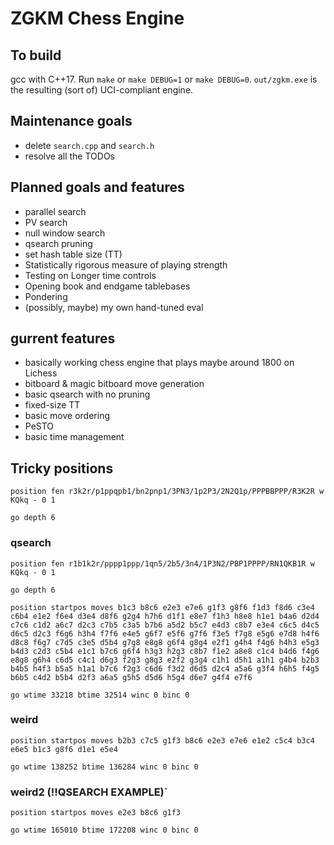 # ZGKM Chess Engine

## To build
gcc with C++17. Run `make` or `make DEBUG=1` or `make DEBUG=0`. `out/zgkm.exe` is the resulting
(sort of) UCI-compliant engine.

## Maintenance goals
* delete `search.cpp` and `search.h`
* resolve all the TODOs

## Planned goals and features
* parallel search
* PV search
* null window search
* qsearch pruning
* set hash table size (TT)
* Statistically rigorous measure of playing strength
* Testing on Longer time controls
* Opening book and endgame tablebases
* Pondering
* (possibly, maybe) my own hand-tuned eval

## gurrent features
* basically working chess engine that plays maybe around 1800 on Lichess
* bitboard & magic bitboard move generation
* basic qsearch with no pruning
* fixed-size TT
* basic move ordering
* PeSTO
* basic time management


## Tricky positions
`position fen r3k2r/p1ppqpb1/bn2pnp1/3PN3/1p2P3/2N2Q1p/PPPBBPPP/R3K2R w KQkq - 0 1`

`go depth 6`

### qsearch
`position fen r1b1k2r/pppp1ppp/1qn5/2b5/3n4/1P3N2/PBP1PPPP/RN1QKB1R w KQkq - 0 1`

`go depth 6`

`position startpos moves b1c3 b8c6 e2e3 e7e6 g1f3 g8f6 f1d3 f8d6 c3e4 c6b4 e1e2 f6e4 d3e4 d8f6 g2g4 h7h6 d1f1 e8e7 f1h3 h8e8 h1e1 b4a6 d2d4 c7c6 c1d2 a6c7 d2c3 c7b5 c3a5 b7b6 a5d2 b5c7 e4d3 c8b7 e3e4 c6c5 d4c5 d6c5 d2c3 f6g6 h3h4 f7f6 e4e5 g6f7 e5f6 g7f6 f3e5 f7g8 e5g6 e7d8 h4f6 d8c8 f6g7 c7d5 c3e5 d5b4 g7g8 e8g8 g6f4 g8g4 e2f1 g4h4 f4g6 h4h3 e5g3 b4d3 c2d3 c5b4 e1c1 b7c6 g6f4 h3g3 h2g3 c8b7 f1e2 a8e8 c1c4 b4d6 f4g6 e8g8 g6h4 c6d5 c4c1 d6g3 f2g3 g8g3 e2f2 g3g4 c1h1 d5h1 a1h1 g4b4 b2b3 b4b5 h4f3 b5a5 h1a1 b7c6 f2g3 c6d6 f3d2 d6d5 d2c4 a5a6 g3f4 h6h5 f4g5 b6b5 c4d2 b5b4 d2f3 a6a5 g5h5 d5d6 h5g4 d6e7 g4f4 e7f6`

`go wtime 33218 btime 32514 winc 0 binc 0`

### weird
`position startpos moves b2b3 c7c5 g1f3 b8c6 e2e3 e7e6 e1e2 c5c4 b3c4 e6e5 b1c3 g8f6 d1e1 e5e4`

`go wtime 138252 btime 136284 winc 0 binc 0`

### weird2 (!!QSEARCH EXAMPLE)`
`position startpos moves e2e3 b8c6 g1f3`

`go wtime 165010 btime 172208 winc 0 binc 0`
